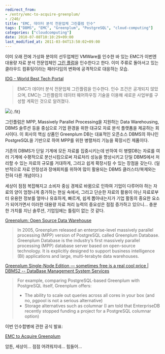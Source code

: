 ```yaml
---
redirect_from:
- /entry/emc-to-acquire-greenplum/
- /240/
title: "EMC, 데이터 분석 전문업체 그린플럼 인수"
tags: ["DBMS", "EMC", "Greenplum", "PostgreSQL", "cloud-computing"]
categories: ["cloudcomputing"]
date: 2010-07-08T10:10:29+09:00
last_modified_at: 2011-03-04T13:50:02+09:00
---
```

이미 오래 전에 가상화 분야의 선두업체인 VMWare를 인수한 바 있는 EMC가 이번엔
대용량 자료 분석 전문업체인 [그린 플럼](http://www.greenplum.com/)을
인수한다고 한다. 이미 주류로 돌아서고 있는 클라우드 컴퓨팅이라는 패러다임의
변화에 공격적으로 대응하는 모습.

[IDG - World Best Tech Portal](http://www.idg.co.kr/newscenter/common/newCommonView.do?newsId=62057&parentCategoryCode=0100&categoryCode=0000&searchBase=DATE&listCount=10&pageNum=1&viewBase=ITC)

> EMC가 데이터 분석 전문업체 그린플럼을 인수한다. 인수 조건은 공개되지 않았으며, EMC는 그린플럼의 데이터 웨어하우징 기술을 이용해 새로운 사업부를 구성할 계획인 것으로 알려졌다.

![](/attachments/2010-07-08-greenplum.png){:.fit}

그린플럼은 MPP, Massively Parallel Processing을 지원하는 Data Warehousing,
DBMS 솔루션 등을 중심으로 기업 환경을 위한 대규모 자료 분석 플랫폼을
제공하는 회사이다. 이 회사의 핵심 상품인 Greenplum DB는 대표적인 오픈소스
DBMS의 하나인 PostgreSQL을 기반으로 하여 MPP를 위한 병렬처리 기능을 확장시킨
제품이다.

기존의 DBMS가 단일 기계에 모든 자료를 집중시키는데 반하여 이 병렬DB는 자료를
여러 기계에 수평적으로 분산시킴으로써 자료처리 성능을 향상시키고 단일
DBMS에서 처리할 수 있는 자료의 규모를 거대하게, 그리고 쉽게 확장시킬 수 있는
장점을 갖는다. (일반적으로 자료 안정성과 장애회피를 위하여 많이 활용되는
DBMS 클러스터/복제와는 전혀 다른 개념이다.)

세상이 점점 복잡해지고 소비자 중심 경제로 바뀜으로 인하여 기업이 다루어야
하는 자료의 양이 엄청나게 증가하는 현실 속에서, 그리고 단순한 자료의 활용이
아닌 자료로부터 유용한 정보를 얼마나 유효하게, 빠르게, 쉽게 뽑아내는지가
기업 활동의 중요한 요소가 되어가면서 이러한 대용량 자료 처리 능력의 중요성은
점점 증가하고 있으니... 충분한 가치를 지닌 솔루션, 기업임에는 틀림이 없는 것
같다.

[Greenplum: Open Source Data Warehouse](http://www.datawarehousesolution.net/greenplum-open-source-data-warehouse/Data_Warehouse_for_Beginners)

> In 2005, Greenplum released an enterprise-level massively parallel processing (MPP) version of PostgreSQL called Greenplum Database. Greenplum Database is the industry’s first massively parallel processing (MPP) database server based on open-source technology. It is explicitly designed to support business intelligence (BI) applications and large, multi-terabyte data warehouses.

[Greenplum Single-Node Edition — sometimes free is a real cool price \| DBMS2 -- DataBase Management System Services](http://www.dbms2.com/2009/10/19/greenplum-free-single-node-edition/)

> For example, comparing PostgreSQL-based Greenplum with PostgreSQL itself, Greenplum offers:
> 
> - The ability to scale out queries across all cores in your box (and no, pgpool is not a serious alternative)
> - Storage alternatives such as columnar (I am told that EnterpriseDB recently stopped funding a project for a PostgreSQL columnar option)

이번 인수합병에 관한 공식 발표:

[EMC to Acquire Greenplum](http://www.emc.com/about/news/press/2010/20100706-01.htm "[http://www.emc.com/about/news/press/2010/20100706-01.htm]로 이동합니다.")

암튼, 세상이... 점점 어려워지네... 힘들어...

